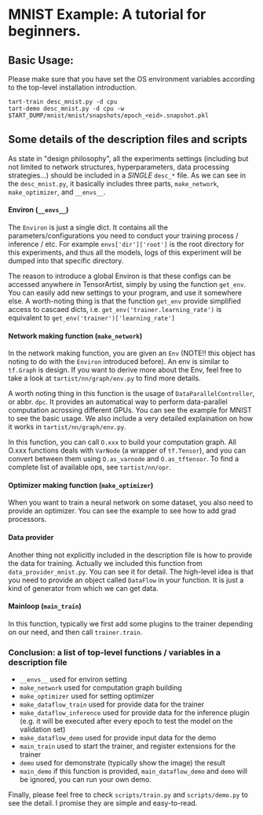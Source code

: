 # MNIST Example: A tutorial for beginners.

## Basic Usage:

Please make sure that you have set the OS environment variables according to the top-level installation introduction.

```
tart-train desc_mnist.py -d cpu
tart-demo desc_mnist.py -d cpu -w $TART_DUMP/mnist/mnist/snapshots/epoch_<eid>.snapshot.pkl
```

## Some details of the description files and scripts
As state in "design philosophy", all the experiments settings (including but not limited to network structures, 
hyperparameters, data processing strategies...) should be included in a *SINGLE* `desc_*` file.
As we can see in the `desc_mnist.py`, it basically includes three parts, `make_network`, `make_optimizer`, and `__envs__`.

#### Environ (`__envs__`)
The `Environ` is just a single dict. It contains all the parameters/configurations you need to conduct your training process / inference / etc.
For example `envs['dir']['root']` is the root directory for this experiments, and thus all the models, logs of this experiment will be dumped into 
that specific directory.

The reason to introduce a global Environ is that these configs can be accessed anywhere in TensorArtist, simply by using the function `get_env`.
You can easily add new settings to your program, and use it somewhere else. A worth-noting thing is that the function `get_env` provide simplified
access to cascaed dicts, i.e. `get_env('trainer.learning_rate')` is equivalent to `get_env('trainer')['learning_rate']`

#### Network making function (`make_network`)
In the network making function, you are given an `Env` (NOTE!! this object has noting to do with the `Environ` introduced before). An env is similar
to `tf.Graph` is design. If you want to derive more about the Env, feel free to take a look at `tartist/nn/graph/env.py` to find more details.

A worth noting thing in this function is the usage of `DataParallelController`, or abbr. `dpc`. It provides
an automatical way to perform data-parallel computation acrossing different GPUs. You can see the example
for MNIST to see the basic usage. We also include a very detailed explaination on how it works in `tartist/nn/graph/env.py`.

In this function, you can call `O.xxx` to build your computation graph. All O.xxx functions deals with `VarNode` (a wrapper of `tf.Tensor`), 
and you can convert between them using `O.as_varnode` and `O.as_tftensor`. To find a complete list of available ops, see `tartist/nn/opr`.

#### Optimizer making function (`make_optimizer`)
When you want to train a neural network on some dataset, you also need to provide an optimizer. You can see the example to see how to add 
grad processors.

#### Data provider
Another thing not explicitly included in the description file is how to provide the data for training. Actually we included this function from
`data_provider_mnist.py`. You can see it for detail. The high-level idea is that you need to provide an object called `DataFlow` in your function.
It is just a kind of generator from which we can get data.

#### Mainloop (`main_train`)
In this function, typically we first add some plugins to the trainer depending on our need, and then call `trainer.train`.

### Conclusion: a list of top-level functions / variables in a description file
+ `__envs__` used for environ setting
+ `make_network` used for computation graph building
+ `make_optimizer` used for setting optimizer
+ `make_dataflow_train` used for provide data for the trainer
+ `make_dataflow_inference` used for provide data for the inference plugin (e.g. it will be executed after every epoch to test the model on 
the validation set)
+ `make_dataflow_demo` used for provide input data for the demo
+ `main_train` used to start the trainer, and register extensions for the trainer
+ `demo` used for demonstrate (typically show the image) the result
+ `main_demo` if this function is provided, `main_dataflow_demo` and `demo` will be ignored, you can run your own demo.

Finally, please feel free to check `scripts/train.py` and `scripts/demo.py` to see the detail. I promise they are simple and easy-to-read.


